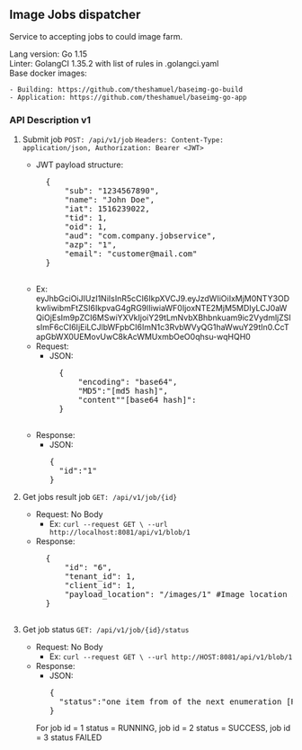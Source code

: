 ## Image Jobs dispatcher

Service to accepting jobs to could image farm.

Lang version: Go 1.15<br>
Linter: GolangCI 1.35.2 with list of rules in .golangci.yaml<br>
Base docker images:

    - Building: https://github.com/theshamuel/baseimg-go-build
    - Application: https://github.com/theshamuel/baseimg-go-app

### API Description v1

1. Submit job `POST: /api/v1/job` `Headers: Content-Type: application/json, Authorization: Bearer <JWT>`
    - JWT payload structure:
       <pre>
        {
            "sub": "1234567890",
            "name": "John Doe",
            "iat": 1516239022,
            "tid": 1,
            "oid": 1,
            "aud": "com.company.jobservice",
            "azp": "1",
            "email": "customer@mail.com"
        }
        </pre>
    - Ex:
      eyJhbGciOiJIUzI1NiIsInR5cCI6IkpXVCJ9.eyJzdWIiOiIxMjM0NTY3ODkwIiwibmFtZSI6IkpvaG4gRG9lIiwiaWF0IjoxNTE2MjM5MDIyLCJ0aWQiOjEsIm9pZCI6MSwiYXVkIjoiY29tLmNvbXBhbnkuam9ic2VydmljZSIsImF6cCI6IjEiLCJlbWFpbCI6ImN1c3RvbWVyQG1haWwuY29tIn0.CcTapGbWX0UEMovUwC8kAcWMUxmbOeO0qhsu-wqHQH0
    - Request:
        - JSON:
            <pre>
            {
                "encoding": "base64",
                "MD5":"[md5 hash]",
                "content""[base64 hash]":
            }
            </pre>
    - Response:
        - JSON:
          <pre>{
            "id":"1"
          }</pre>
1. Get jobs result
   job `GET: /api/v1/job/{id}`
    - Request: No Body
        - Ex: `curl --request GET \
          --url http://localhost:8081/api/v1/blob/1`
    - Response:
        <pre>
        {
            "id": "6",
            "tenant_id": 1,
            "client_id": 1,
            "payload_location": "/images/1" #Image location in object store or CDN
        }
        </pre>

1. Get job status `GET: /api/v1/job/{id}/status`
    - Request: No Body
        - Ex: `curl --request GET \
          --url http://HOST:8081/api/v1/blob/1`
    - Response:
        - JSON:
          <pre>{
            "status":"one item from of the next enumeration [RUNNING | SUCCESS | FAILED]"
          }</pre>
      For job id = 1 status = RUNNING, job id = 2 status = SUCCESS, job id = 3 status FAILED
